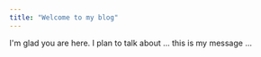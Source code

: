 ```yaml
---
title: "Welcome to my blog"
---
```


I'm glad you are here. I plan to talk about ...
this is my message ...
